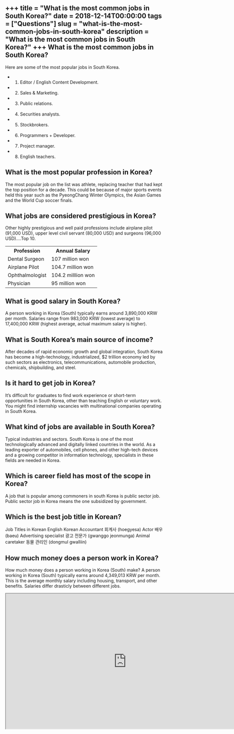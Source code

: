 +++
title = "What is the most common jobs in South Korea?"
date = 2018-12-14T00:00:00
tags = ["Questions"]
slug = "what-is-the-most-common-jobs-in-south-korea"
description = "What is the most common jobs in South Korea?"
+++
What is the most common jobs in South Korea?
--------------------------------------------

Here are some of the most popular jobs in South Korea.

- 1) Editor / English Content Development.
- 2) Sales &amp; Marketing.
- 3) Public relations.
- 4) Securities analysts.
- 5) Stockbrokers.
- 6) Programmers + Developer.
- 7) Project manager.
- 8) English teachers.

What is the most popular profession in Korea?
---------------------------------------------

The most popular job on the list was athlete, replacing teacher that had kept the top position for a decade. This could be because of major sports events held this year such as the PyeongChang Winter Olympics, the Asian Games and the World Cup soccer finals.

What jobs are considered prestigious in Korea?
----------------------------------------------

Other highly prestigious and well paid professions include airplane pilot (91,000 USD), upper level civil servant (80,000 USD) and surgeons (96,000 USD)….Top 10.

<table><tr><th>Profession</th><th>Annual Salary</th></tr><tr><td>Dental Surgeon</td><td>107 million won</td></tr><tr><td>Airplane Pilot</td><td>104.7 million won</td></tr><tr><td>Ophthalmologist</td><td>104.2 milllion won</td></tr><tr><td>Physician</td><td>95 million won</td></tr></table>

What is good salary in South Korea?
-----------------------------------

A person working in Korea (South) typically earns around 3,890,000 KRW per month. Salaries range from 983,000 KRW (lowest average) to 17,400,000 KRW (highest average, actual maximum salary is higher).

What is South Korea’s main source of income?
--------------------------------------------

After decades of rapid economic growth and global integration, South Korea has become a high-technology, industrialized, $2 trillion economy led by such sectors as electronics, telecommunications, automobile production, chemicals, shipbuilding, and steel.

Is it hard to get job in Korea?
-------------------------------

It’s difficult for graduates to find work experience or short-term opportunities in South Korea, other than teaching English or voluntary work. You might find internship vacancies with multinational companies operating in South Korea.

What kind of jobs are available in South Korea?
-----------------------------------------------

Typical industries and sectors. South Korea is one of the most technologically advanced and digitally linked countries in the world. As a leading exporter of automobiles, cell phones, and other high-tech devices and a growing competitor in information technology, specialists in these fields are needed in Korea.

Which is career field has most of the scope in Korea?
-----------------------------------------------------

A job that is popular among commoners in south Korea is public sector job. Public sector job in Korea means the one subsidized by government.

Which is the best job title in Korean?
--------------------------------------

Job Titles in Korean English Korean Accountant 회계사 (hoegyesa) Actor 배우 (baeu) Advertising specialist 광고 전문가 (gwanggo jeonmunga) Animal caretaker 동물 관리인 (dongmul gwalliin)

How much money does a person work in Korea?
-------------------------------------------

How much money does a person working in Korea (South) make? A person working in Korea (South) typically earns around 4,349,013 KRW per month. This is the average monthly salary including housing, transport, and other benefits. Salaries differ drasticly between different jobs.

<iframe allow="accelerometer; autoplay; clipboard-write; encrypted-media; gyroscope; picture-in-picture" allowfullscreen="" class="__youtube_prefs__  epyt-is-override  no-lazyload" data-no-lazy="1" data-origheight="433" data-origwidth="770" data-skipgform_ajax_framebjll="" height="433" id="_ytid_56826" loading="lazy" src="https://www.youtube.com/embed/HHTamn_MntI?enablejsapi=1&autoplay=0&cc_load_policy=0&cc_lang_pref=&iv_load_policy=1&loop=0&modestbranding=0&rel=1&fs=1&playsinline=0&autohide=2&theme=dark&color=red&controls=1&" title="YouTube player" width="770"></iframe>